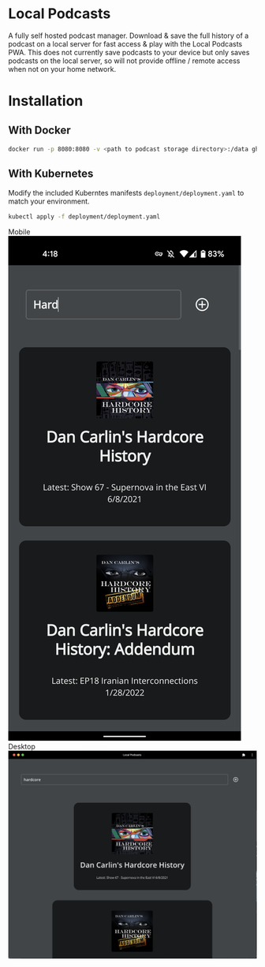 # Local Podcasts

A fully self hosted podcast manager.  Download & save the full history of a podcast on a local server for fast access & play with the Local Podcasts PWA.  This does not currently save podcasts to your device but only saves podcasts on the local server, so will not provide offline / remote access when not on your home network.

# Installation

## With Docker
```bash
docker run -p 8080:8080 -v <path to podcast storage directory>:/data ghcr.io/nathanamorin/local-podcasts:<latest release tag here>
```

## With Kubernetes
Modify the included Kuberntes manifests ```deployment/deployment.yaml``` to match your environment.
```bash
kubectl apply -f deployment/deployment.yaml
```

Mobile
![Mobile Screenshot](./docs/img/mobile.png)
Desktop
![Desktop Screenshot](./docs/img/desktop.png)
